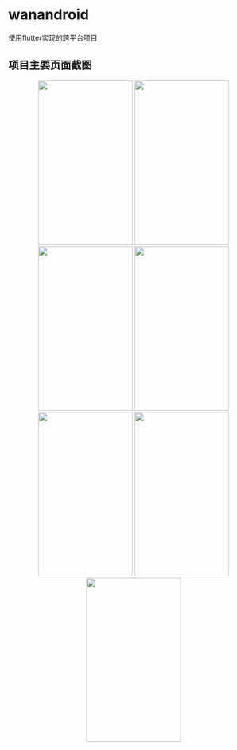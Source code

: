 # wanandroid

使用flutter实现的跨平台项目

## 项目主要页面截图

<div align="center">
<img src="https://github.com/zhangyujiu/wanandroid/blob/master/Screenshot_1545373520.png" height="330" width="190" >

<img src="https://github.com/zhangyujiu/wanandroid/blob/master/Screenshot_1545373559.png" height="330" width="190" >

<img src="https://github.com/zhangyujiu/wanandroid/blob/master/Screenshot_1545373569.png" height="330" width="190" >

<img src="https://github.com/zhangyujiu/wanandroid/blob/master/Screenshot_1545373583.png" height="330" width="190" >

<img src="https://github.com/zhangyujiu/wanandroid/blob/master/Screenshot_1545373624.png" height="330" width="190" >

<img src="https://github.com/zhangyujiu/wanandroid/blob/master/Screenshot_1545373632.png" height="330" width="190" >

<img src="https://github.com/zhangyujiu/wanandroid/blob/master/Screenshot_1545373593.png" height="330" width="190" >

</div>
